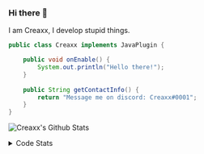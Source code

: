 ### Hi there 👋

I am Creaxx, I develop stupid things. 

```java
public class Creaxx implements JavaPlugin {

    public void onEnable() {
        System.out.println("Hello there!");
    }
    
    public String getContactInfo() {
        return "Message me on discord: Creaxx#0001";
    }
}
```

![Creaxx's Github Stats](https://github-readme-stats.vercel.app/api?username=CreaxxOG&show_icons=true&theme=dark&count_private=true)

<details>
  <summary>Code Stats</summary>

<!--START_SECTION:waka-->
![Code Time](http://img.shields.io/badge/Code%20Time-1%2C406%20hrs%205%20mins-blue)

![Lines of code](https://img.shields.io/badge/From%20Hello%20World%20I%27ve%20Written-622.9%20thousand%20lines%20of%20code-blue)

**🐱 My GitHub Data** 

> 📦 104.3 kB Used in GitHub's Storage 
 > 
> 🏆 2,204 Contributions in the Year 2023
 > 
> 🚫 Not Opted to Hire
 > 
> 📜 4 Public Repositories 
 > 
> 🔑 3 Private Repositories 
 > 
**I'm a Night 🦉** 

```text
🌞 Morning                295 commits         ██░░░░░░░░░░░░░░░░░░░░░░░   07.01 % 
🌆 Daytime                1786 commits        ███████████░░░░░░░░░░░░░░   42.41 % 
🌃 Evening                2040 commits        ████████████░░░░░░░░░░░░░   48.44 % 
🌙 Night                  90 commits          █░░░░░░░░░░░░░░░░░░░░░░░░   02.14 % 
```
📅 **I'm Most Productive on Saturday** 

```text
Monday                   517 commits         ███░░░░░░░░░░░░░░░░░░░░░░   12.28 % 
Tuesday                  584 commits         ███░░░░░░░░░░░░░░░░░░░░░░   13.87 % 
Wednesday                627 commits         ████░░░░░░░░░░░░░░░░░░░░░   14.89 % 
Thursday                 651 commits         ████░░░░░░░░░░░░░░░░░░░░░   15.46 % 
Friday                   412 commits         ██░░░░░░░░░░░░░░░░░░░░░░░   09.78 % 
Saturday                 734 commits         ████░░░░░░░░░░░░░░░░░░░░░   17.43 % 
Sunday                   686 commits         ████░░░░░░░░░░░░░░░░░░░░░   16.29 % 
```


📊 **This Week I Spent My Time On** 

```text
💬 Programming Languages: 
Java                     8 hrs 40 mins       ███████████████████░░░░░░   75.40 % 
Kotlin                   1 hr 57 mins        ████░░░░░░░░░░░░░░░░░░░░░   17.06 % 
XML                      41 mins             █░░░░░░░░░░░░░░░░░░░░░░░░   05.95 % 
YAML                     8 mins              ░░░░░░░░░░░░░░░░░░░░░░░░░   01.20 % 
GitIgnore file           2 mins              ░░░░░░░░░░░░░░░░░░░░░░░░░   00.32 % 

🔥 Editors: 
IntelliJ                 11 hrs 30 mins      █████████████████████████   100.00 % 
```

**I Mostly Code in Java** 

```text
Java                     57 repos            ███████████████████░░░░░░   76.00 % 
Kotlin                   10 repos            ███░░░░░░░░░░░░░░░░░░░░░░   13.33 % 
CSS                      2 repos             █░░░░░░░░░░░░░░░░░░░░░░░░   02.67 % 
JavaScript               2 repos             █░░░░░░░░░░░░░░░░░░░░░░░░   02.67 % 
EJS                      1 repo              ░░░░░░░░░░░░░░░░░░░░░░░░░   01.33 % 
```




 Last Updated on 22/07/2023 06:22:19 UTC
<!--END_SECTION:waka-->
</details>
